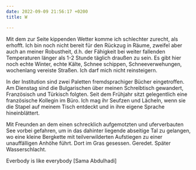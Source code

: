 ```yaml
---
date: 2022-09-09 21:56:17 +0200
title: W

---
```

Mit dem zur Seite kippenden Wetter komme ich schlechter zurecht, als erhofft. Ich bin noch nicht bereit für den Rückzug in Räume, zweifel aber auch an meiner Robustheit, d.h. der Fähigkeit bei weiter fallenden Temperaturen länger als 1-2 Stunde täglich draußen zu sein. Es gibt hier noch echte Winter, echte Kälte, Schnee schippen, Schneeverwehungen, wochenlang vereiste Straßen. Ich darf mich nicht reinsteigern.

In der Institution sind zwei Paletten fremdsprachiger Bücher eingetroffen. Am Dienstag sind die Bulgarischen über meinen Schreibtisch gewandert, Französisch und Türkisch folgten. Seit dem Frühjahr sitzt gelegentlich eine französische Kollegin im Büro. Ich mag ihr Seufzen und Lächeln, wenn sie die Stapel auf meinem Tisch entdeckt und in ihre eigene Sprache hineinblättert. 

Mit Freunden an dem einen schrecklich aufgemotzten und uferverbauten See vorbei gefahren, um in das dahinter liegende abseitige Tal zu gelangen, wo eine kleine Bergkette mit teilverwilderten Aufstiegen zu einer unauffälligen Anhöhe führt. Dort im Gras gesessen. Geredet. Später Wasserschlacht. 

Everbody is like everybody \[Sama Abdulhadi\]